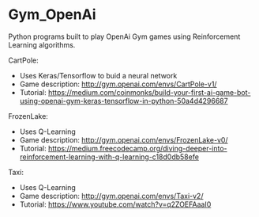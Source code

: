 # Gym_OpenAi

Python programs built to play OpenAi Gym games using Reinforcement Learning algorithms.

CartPole:
  - Uses Keras/Tensorflow to buid a neural network
  - Game description: http://gym.openai.com/envs/CartPole-v1/
  - Tutorial: https://medium.com/coinmonks/build-your-first-ai-game-bot-using-openai-gym-keras-tensorflow-in-python-50a4d4296687
  
FrozenLake:
  - Uses Q-Learning 
  - Game description: http://gym.openai.com/envs/FrozenLake-v0/
  - Tutorial: https://medium.freecodecamp.org/diving-deeper-into-reinforcement-learning-with-q-learning-c18d0db58efe
    
Taxi:
  - Uses Q-Learning
  - Game description: http://gym.openai.com/envs/Taxi-v2/
  - Tutorial: https://www.youtube.com/watch?v=q2ZOEFAaaI0
  
